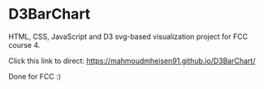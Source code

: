 # D3BarChart

HTML, CSS, JavaScript and D3 svg-based visualization project for FCC course 4.

Click this link to direct:
https://mahmoudmheisen91.github.io/D3BarChart/

Done for FCC :)
